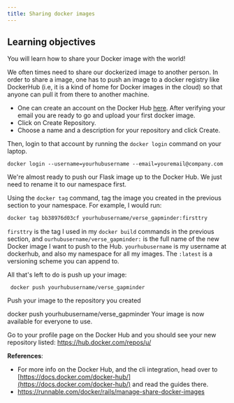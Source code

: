 ```yaml
---
title: Sharing docker images
---
```

## Learning objectives
 You will learn how to share your Docker image with the world!

We often times need to share  our dockerized image to another person. In order to share a image,  one has to push an image  to a docker registry like DockerHub  (i.e, it is a kind of home for Docker images in the cloud) so that anyone can pull it from there to another machine.

- One can create an account on the Docker Hub [here](https://hub.docker.com/account/signup/). After verifying your email you are ready to go and upload your first docker image.
- Click on Create Repository.
- Choose a name  and a description for your repository and click Create.

Then, login to that account by running the ``docker login`` command on your laptop.

```
docker login --username=yourhubusername --email=youremail@company.com
```
We're almost ready to push our Flask image up to the Docker Hub. We just need to rename it to our namespace first.

Using the ``docker tag`` command, tag the image you created in the previous section to your namespace. For example, I would run:

```bash
docker tag bb38976d03cf yourhubusername/verse_gapminder:firsttry
```

``firsttry`` is the tag I used in my ``docker build`` commands in the previous section, and ``ourhubusername/verse_gapminder:`` is the full name of the new Docker image I want to push to the Hub.
`yourhubusername` is my username at dockerhub, and also my namespace for all my images.
The `:latest` is a versioning scheme you can append to.

All that's left to do is push up your image:

```
 docker push yourhubusername/verse_gapminder
```

Push your image to the repository you created

docker push yourhubusername/verse_gapminder
Your image is now available for everyone to use.


Go to your profile page on the Docker Hub and you should see your new repository listed:
[https://hub.docker.com/repos/u/<username>](https://hub.docker.com/repos/u/<username>)


**References**:
- For more info on the Docker Hub, and the cli integration,
head over to [https://docs.docker.com/docker-hub/](https://docs.docker.com/docker-hub/) and read the guides there.
-  https://runnable.com/docker/rails/manage-share-docker-images
